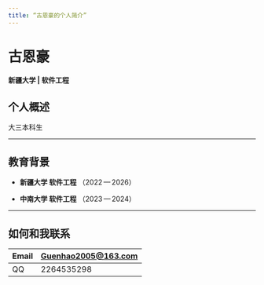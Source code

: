 ```yaml
---
title: “古恩豪的个人简介”
---
```


# 古恩豪

**新疆大学 | 软件工程**

## 个人概述

大三本科生

---

## 教育背景

- **新疆大学  软件工程** （2022 — 2026）  

- **中南大学  软件工程** （2023 — 2024）

---
## 如何和我联系

| Email | Guenhao2005@163.com |
| ----- | ------------------- |
| QQ    | 2264535298          |
